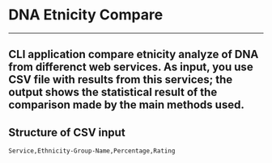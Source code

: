 # DNA Etnicity Compare
---
CLI application compare etnicity analyze of DNA from differenct web services. As input, you use CSV file with results from this services; the output shows the statistical result of the comparison made by the main methods used.
---
## Structure of CSV input
``Service,Ethnicity-Group-Name,Percentage,Rating``
